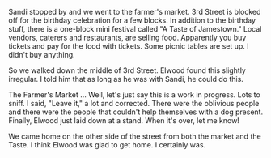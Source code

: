 <html><body><p>Sandi stopped by and we went to the farmer's market. 3rd Street is blocked off for the birthday celebration for a few blocks. In addition to the birthday stuff, there is a one-block mini festival called "A Taste of Jamestown." Local vendors, caterers and restaurants, are selling food. Apparently you buy tickets and pay for the food with tickets. Some picnic tables are set up.  I didn't buy anything.

So we walked down the middle of 3rd Street. Elwood found this slightly irregular. I told him that as long as he was with Sandi, he could do this.

The Farmer's Market ... Well, let's just say this is a work in progress. Lots to sniff. I said, "Leave it," a lot and corrected. There were the oblivious people and there were the people that couldn't help themselves with a dog present. Finally, Elwood just laid down at a stand. When it's over, let me know!

We came home on the other side of the street from both the market and the Taste. I think Elwood was glad to get home. I certainly was.</p></body></html>